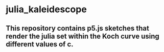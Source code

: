 # julia_kaleidescope

## This repository contains p5.js sketches that render the julia set within the Koch curve using different values of c.


